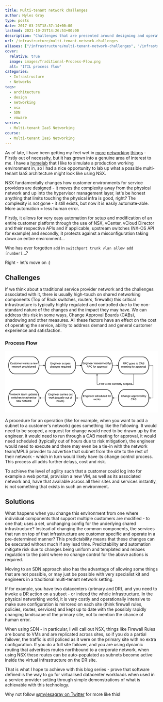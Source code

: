 ```yaml
---
title: Multi-tenant network challenges
author: Myles Gray
type: posts
date: 2017-03-23T18:37:14+00:00
lastmod: 2021-10-25T14:26:53+00:00
description: "Challenges that are presented around designing and operating a multi-tenant DC network"
url: /infrastructure/multi-tenant-network-challenges
aliases: ["/infrastructure/multi-tenant-network-challenges", "/infrastructure/multi-tenant-network-challenges/amp", "/architecture/multi-tenant-network-challenges", "/architecture/multi-tenant-network-challenges/amp"]
cover:
  relative: true
  image: images/Traditional-Process-Flow.png
  alt: "ITIL process flow"
categories:
  - Infrastructure
  - Networks
tags:
  - architecture
  - design
  - networking
  - nsx
  - SDN
  - vmware
series:
  - Multi-tenant IaaS Networking
course:
  - Multi-tenant IaaS Networking
---
```


As of late, I have been getting my feet wet in [more][1] [networking][2] [things][3] - Firstly out of necessity, but it has grown into a genuine area of interest to me. I have a [homelab][4] that I like to simulate a production working environment in, so I had a nice opportunity to lab up what a possible multi-tenant IaaS architecture might look like using NSX.

NSX fundamentally changes how customer environments for service providers are designed - it moves the complexity away from the physical network and up into the hypervisor management layer, let's be honest anything that limits touching the physical infra is good, right? The complexity is not gone - it still exists, but now it is easily automate-able. More automation = less human error.

Firstly, it allows for very easy automation for setup and modification of an entire customer platform through the use of NSX, vCenter, vCloud Director and their respective APIs and if applicable, upstream switches (NX-OS API for example) and secondly, it protects against a misconfiguration taking down an entire environment...

Who has ever forgotten `add` in `switchport trunk vlan allow add [number]`...?

Right - let's move on :)

## Challenges

If we think about a traditional service provider network and the challenges associated with it, there is usually high-touch on shared networking components (Top of Rack switches, routers, firewalls) this critical infrastructure is typically highly regulated and controlled due to the non-standard nature of the changes and the impact they may have. We can address this risk in some ways, Change Approval Boards (CABs), shadowing and other measures. All these factors have an effect on the cost of operating the service, ability to address demand and general customer experience and satisfaction.

### Process Flow

![Traditional Process Flow][5]

A procedure for an operation (like for example, when you want to add a subnet to a customer's network) goes something like the following. It would need to be scoped, a request for change would need to be drawn up by the engineer, it would need to run through a CAB meeting for approval, it would need scheduled (typically out of hours due to risk mitigation), the engineer would need to execute and there may even be a tie-in with the network team/MPLS provider to advertise that subnet from the site to the rest of their network - which in turn would likely have its change control process. This process all adds further delays, cost and risk.

To achieve the level of agility such that a customer could log into for example a web portal, provision a new VM, as well as its associated network and, have that available across all their sites and services instantly, is not something that exists in such an environment.

## Solutions

What happens when you change this environment from one where individual components that support multiple customers are modified - to one that; uses a set, unchanging config for the underlying shared infrastructure? Instead of changing the common components, the services that run on top of that infrastructure are customer specific and operate in a pre-determined manner? This predictability means that these changes can be executed without much if any lead time. Predictability and automation mitigate risk due to changes being uniform and templated and relaxes regulation to the point where no change control for the above actions is required.

Moving to an SDN approach also has the advantage of allowing some things that are not possible, or may just be possible with very specialist kit and engineers in a traditional multi-tenant network setting.

If for example, you have two datacenters (primary and DR), and you need to invoke a DR action on a subset - or indeed the whole infrastructure. In the physical networking world, it is very costly and operationally intensive to make sure configuration is mirrored on each site (think firewall rules, policies, routes, services) and kept up to date with the possibly rapidly changing landscape of the primary site, not to mention the chance of human error.

When using SDN - in particular, I will call out NSX, things like Firewall Rules are bound to VMs and are replicated across sites, so if you do a partial failover, the traffic is still policed as it were on the primary site with no extra configuration. If you do a full site failover, and you are using dynamic routing that advertises routes northbound to a corporate network, when using NSX these routes can be auto-populated as subnets become active inside the virtual infrastructure on the DR site.

That is what I hope to achieve with this blog series - prove that software defined is the way to go for virtualised datacenter workloads when used in a service provider setting through simple demonstrations of what is achievable with this technology.

Why not follow [@mylesagray on Twitter][6] for more like this!

 [1]: /architecture/designing-modern-private-cloud-network/
 [2]: /personal/vcix6-nv-exam-experience/
 [3]: /virtualisation/vmware-nic-load-balancing-and-teaming-the-math/
 [4]: /hardware/my-home-datacenter/
 [5]: images/Traditional-Process-Flow.png
 [6]: https://twitter.com/mylesagray
